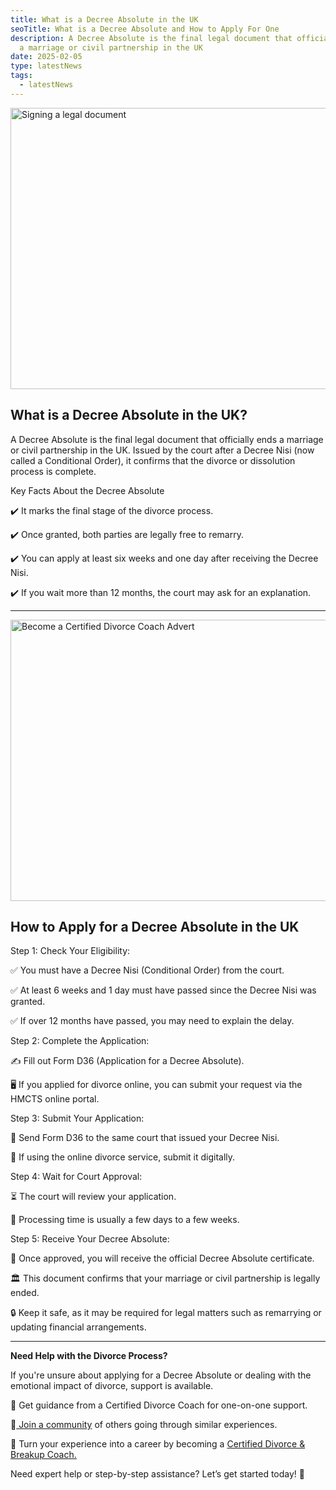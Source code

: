 ```yaml
---
title: What is a Decree Absolute in the UK
seoTitle: What is a Decree Absolute and How to Apply For One
description: A Decree Absolute is the final legal document that officially ends
  a marriage or civil partnership in the UK
date: 2025-02-05
type: latestNews
tags:
  - latestNews
---
```

<img src="/static/img/pexels-pixabay-48148.avif" alt="Signing a legal document" title="" class="Right" width="600px" height="450px" loading="lazy"/>

## What is a Decree Absolute in the UK?

A Decree Absolute is the final legal document that officially ends a marriage or civil partnership in the UK. Issued by the court after a Decree Nisi (now called a Conditional Order), it confirms that the divorce or dissolution process is complete.

Key Facts About the Decree Absolute

✔️ It marks the final stage of the divorce process.

✔️ Once granted, both parties are legally free to remarry.

✔️ You can apply at least six weeks and one day after receiving the Decree Nisi.

✔️ If you wait more than 12 months, the court may ask for an explanation.

- - -

<a href="/book-a-free-call/"><img src="/static/img/divorce-coach-mpu.webp" alt="Become a Certified Divorce Coach Advert" title="" class="Right" width="600px" height="450px" loading="lazy"/></a>

## How to Apply for a Decree Absolute in the UK

Step 1: Check Your Eligibility:

✅ You must have a Decree Nisi (Conditional Order) from the court.

✅ At least 6 weeks and 1 day must have passed since the Decree Nisi was granted.

✅ If over 12 months have passed, you may need to explain the delay.

Step 2: Complete the Application:

✍️ Fill out Form D36 (Application for a Decree Absolute).

🖥️ If you applied for divorce online, you can submit your request via the HMCTS online portal.

Step 3: Submit Your Application:

📩 Send Form D36 to the same court that issued your Decree Nisi.

📲 If using the online divorce service, submit it digitally.

Step 4: Wait for Court Approval:

⏳ The court will review your application.

📆 Processing time is usually a few days to a few weeks.

Step 5: Receive Your Decree Absolute:

📜 Once approved, you will receive the official Decree Absolute certificate.

🏛️ This document confirms that your marriage or civil partnership is legally ended.

🔒 Keep it safe, as it may be required for legal matters such as remarrying or updating financial arrangements.

- - -

**Need Help with the Divorce Process?**

If you're unsure about applying for a Decree Absolute or dealing with the emotional impact of divorce, support is available.

💙 Get guidance from a Certified Divorce Coach for one-on-one support.

💙[ Join a community](https://divorce-coaching.com/breakup-support-groups/) of others going through similar experiences.

💙 Turn your experience into a career by becoming a [Certified Divorce & Breakup Coach.](https://divorce-coaching.com/becoming-a-certified-divorce-coach/)

Need expert help or step-by-step assistance? Let’s get started today! 🚀
